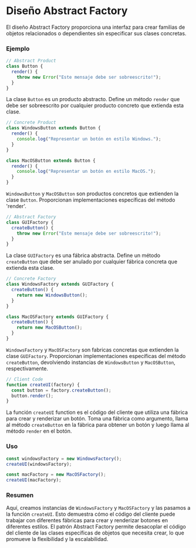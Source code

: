 # Diseño Abstract Factory

El diseño Abstract Factory proporciona una interfaz para crear familias de objetos relacionados o dependientes sin especificar sus clases concretas.

### Ejemplo

```js
// Abstract Product
class Button {
  render() {
    throw new Error("Este mensaje debe ser sobreescrito!");
  }
}
```

La clase `Button` es un producto abstracto. Define un método `render` que debe ser sobreescrito por cualquier producto concreto que extienda esta clase.

```js
// Concrete Product
class WindowsButton extends Button {
  render() {
    console.log("Representar un botón en estilo Windows.");
  }
}

class MacOSButton extends Button {
  render() {
    console.log("Representar un botón en estilo MacOS.");
  }
}
```

`WindowsButton` y `MacOSButton` son productos concretos que extienden la clase `Button`. Proporcionan implementaciones específicas del método 'render'.

```js
// Abstract Factory
class GUIFactory {
  createButton() {
    throw new Error("Este mensaje debe ser sobreescrito!");
  }
}
```

La clase `GUIFactory` es una fábrica abstracta. Define un método `createButton` que debe ser anulado por cualquier fábrica concreta que extienda esta clase.

```js
// Concrete Factory
class WindowsFactory extends GUIFactory {
  createButton() {
    return new WindowsButton();
  }
}

class MacOSFactory extends GUIFactory {
  createButton() {
    return new MacOSButton();
  }
}
```

`WindowsFactory` y `MacOSFactory` son fabricas concretas que extienden la clase `GUIFactory`. Proporcionan implementaciones específicas del método `createButton`, devolviendo instancias de `WindowsButton` y `MacOSButton`, respectivamente.

```js
// Client Code
function createUI(factory) {
  const button = factory.createButton();
  button.render();
}
```

La función `createUI` function es el código del cliente que utiliza una fábrica para crear y renderizar un botón. Toma una fábrica como argumento, llama al método `createButton` en la fábrica para obtener un botón y luego llama al método `render` en el botón.

### Uso

```js
const windowsFactory = new WindowsFactory();
createUI(windowsFactory);

const macFactory = new MacOSFactory();
createUI(macFactory);
```

### Resumen

Aquí, creamos instancias de `WindowsFactory` y `MacOSFactory` y las pasamos a la función `createUI`. Esto demuestra cómo el código del cliente puede trabajar con diferentes fábricas para crear y renderizar botones en diferentes estilos. El patrón Abstract Factory permite desacoplar el código del cliente de las clases específicas de objetos que necesita crear, lo que promueve la flexibilidad y la escalabilidad.
